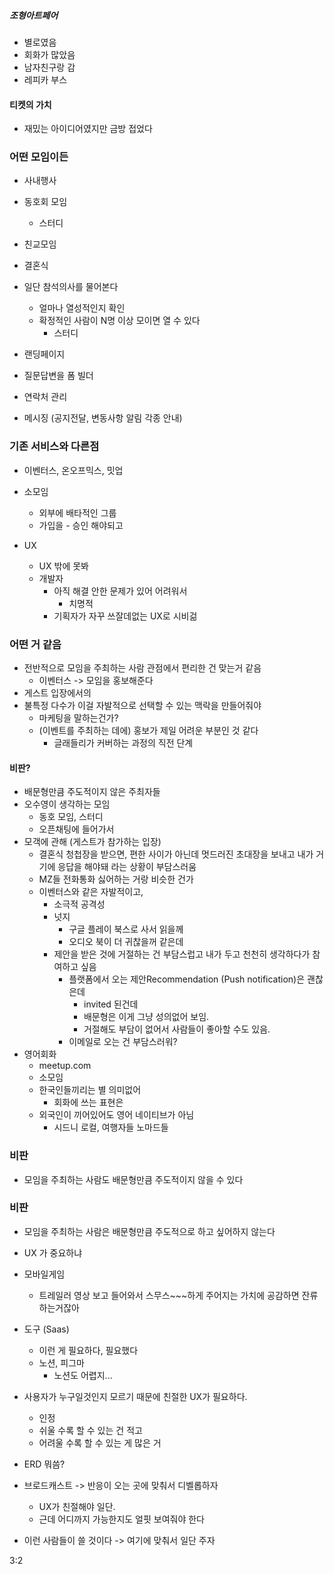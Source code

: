 
##### 조형아트페어
- 별로였음
- 회화가 많았음
- 남자친구랑 감
- 레피카 부스

#### 티켓의 가치
- 재밌는 아이디어였지만 금방 접었다

### 어떤 모임이든
- 사내행사
- 동호회 모임
	- 스터디
- 친교모임
- 결혼식

- 일단 참석의사를 물어본다
	- 얼마나 열성적인지 확인
	- 확정적인 사람이 N명 이상 모이면 열 수 있다
		- 스터디

- 랜딩페이지
- 질문답변을 폼 빌더
- 연락처 관리
- 메시징 (공지전달, 변동사항 알림 각종 안내)

### 기존 서비스와 다른점
- 이벤터스, 온오프믹스, 밋업

- 소모임
	- 외부에 배타적인 그룹
	- 가입을 - 승인 해야되고

- UX
	- UX 밖에 못봐
	- 개발자
		- 아직 해결 안한 문제가 있어 어려워서
			- 치명적
		- 기획자가 자꾸 쓰잘데없는 UX로 시비걺 

### 어떤 거 같음
- 전반적으로 모임을 주최하는 사람 관점에서 편리한 건 맞는거 같음
	- 이벤터스 -> 모임을 홍보해준다
- 게스트 입장에서의 
- 불특정 다수가 이걸 자발적으로 선택할 수 있는 맥락을 만들어줘야
	- 마케팅을 말하는건가?
	- (이벤트를 주최하는 데에) 홍보가 제일 어려운 부분인 것 같다
		- 글래들리가 커버하는 과정의 직전 단계

#### 비판?
- 배문형만큼 주도적이지 않은 주최자들
- 오수영이 생각하는 모임
	- 동호 모임, 스터디
	- 오픈채팅에 들어가서 
- 모객에 관해 (게스트가 참가하는 입장)
	- 결혼식 청첩장을 받으면, 편한 사이가 아닌데 멋드러진 초대장을 보내고 내가 거기에 응답을 해야돼 라는 상황이 부담스러움
	- MZ들 전화통화 싫어하는 거랑 비슷한 건가
	- 이벤터스와 같은 자발적이고, 
		- 소극적 공격성
		- 넛지
			- 구글 플레이 북스로 사서 읽을께
			- 오디오 북이 더 귀찮을꺼 같은데
		- 제안을 받은 것에 거절하는 건 부담스럽고 내가 두고 천천히 생각하다가 참여하고 싶음
			- 플랫폼에서 오는 제안Recommendation (Push notification)은 괜찮은데
				- invited 된건데
				- 배문형은 이게 그냥 성의없어 보임.
				- 거절해도 부담이 없어서 사람들이 좋아할 수도 있음.
			- 이메일로 오는 건 부담스러워?
- 영어회화
	- meetup.com
	- 소모임
	- 한국인들끼리는 별 의미없어
		- 회화에 쓰는 표현은 
	- 외국인이 끼어있어도 영어 네이티브가 아님
		- 시드니 로컬, 여행자들 노마드들

### 비판
- 모임을 주최하는 사람도 배문형만큼 주도적이지 않을 수 있다

### 비판
- 모임을 주최하는 사람은 배문형만큼 주도적으로 하고 싶어하지 않는다


- UX 가 중요하냐
- 모바일게임
	- 트레일러 영상 보고 들어와서 스무스~~~하게 주어지는 가치에 공감하면 잔류하는거잖아

- 도구 (Saas)
	- 이런 게 필요하다, 필요했다
	- 노션, 피그마
		- 노션도 어렵지...

- 사용자가 누구일것인지 모르기 때문에 친절한 UX가 필요하다.
	- 인정
	- 쉬울 수록 할 수 있는 건 적고
	- 어려울 수록 할 수 있는 게 많은 거

- ERD 뭐씀?

- 브로드캐스트 -> 반응이 오는 곳에 맞춰서 디벨롭하자
	- UX가 친절해야 일단.
	- 근데 어디까지 가능한지도 얼핏 보여줘야 한다
- 이런 사람들이 쓸 것이다 -> 여기에 맞춰서 일단 주자

3:2

